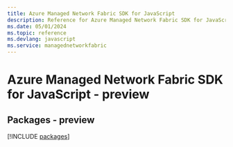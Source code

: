 ```yaml
---
title: Azure Managed Network Fabric SDK for JavaScript
description: Reference for Azure Managed Network Fabric SDK for JavaScript
ms.date: 05/01/2024
ms.topic: reference
ms.devlang: javascript
ms.service: managednetworkfabric
---
```

# Azure Managed Network Fabric SDK for JavaScript - preview
## Packages - preview
[!INCLUDE [packages](managed-network-fabric-index.md)]